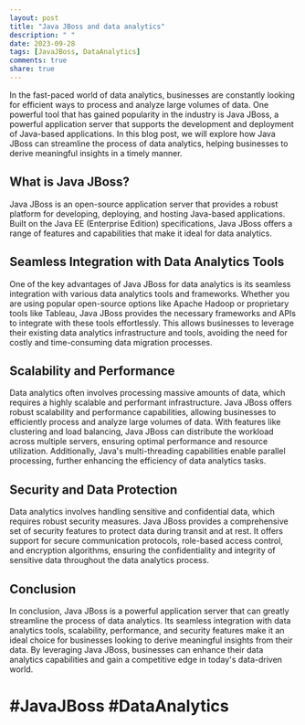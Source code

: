 ```yaml
---
layout: post
title: "Java JBoss and data analytics"
description: " "
date: 2023-09-28
tags: [JavaJBoss, DataAnalytics]
comments: true
share: true
---
```


In the fast-paced world of data analytics, businesses are constantly looking for efficient ways to process and analyze large volumes of data. One powerful tool that has gained popularity in the industry is Java JBoss, a powerful application server that supports the development and deployment of Java-based applications. In this blog post, we will explore how Java JBoss can streamline the process of data analytics, helping businesses to derive meaningful insights in a timely manner.

## **What is Java JBoss?**

Java JBoss is an open-source application server that provides a robust platform for developing, deploying, and hosting Java-based applications. Built on the Java EE (Enterprise Edition) specifications, Java JBoss offers a range of features and capabilities that make it ideal for data analytics.

## **Seamless Integration with Data Analytics Tools**

One of the key advantages of Java JBoss for data analytics is its seamless integration with various data analytics tools and frameworks. Whether you are using popular open-source options like Apache Hadoop or proprietary tools like Tableau, Java JBoss provides the necessary frameworks and APIs to integrate with these tools effortlessly. This allows businesses to leverage their existing data analytics infrastructure and tools, avoiding the need for costly and time-consuming data migration processes.

## **Scalability and Performance**

Data analytics often involves processing massive amounts of data, which requires a highly scalable and performant infrastructure. Java JBoss offers robust scalability and performance capabilities, allowing businesses to efficiently process and analyze large volumes of data. With features like clustering and load balancing, Java JBoss can distribute the workload across multiple servers, ensuring optimal performance and resource utilization. Additionally, Java's multi-threading capabilities enable parallel processing, further enhancing the efficiency of data analytics tasks.

## **Security and Data Protection**

Data analytics involves handling sensitive and confidential data, which requires robust security measures. Java JBoss provides a comprehensive set of security features to protect data during transit and at rest. It offers support for secure communication protocols, role-based access control, and encryption algorithms, ensuring the confidentiality and integrity of sensitive data throughout the data analytics process.

## **Conclusion**

In conclusion, Java JBoss is a powerful application server that can greatly streamline the process of data analytics. Its seamless integration with data analytics tools, scalability, performance, and security features make it an ideal choice for businesses looking to derive meaningful insights from their data. By leveraging Java JBoss, businesses can enhance their data analytics capabilities and gain a competitive edge in today's data-driven world.

# **#JavaJBoss #DataAnalytics**
